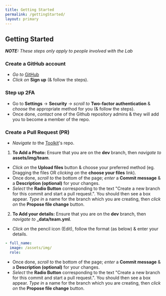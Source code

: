 ```yaml
---
title: Getting Started
permalink: /gettingStarted/
layout: primary
---
```


## Getting Started

***NOTE:** These steps only apply to people involved with the Lab*

### Create a GitHub account

- _Go to_ [GitHub](https://github.com/)
- _Click on_ **Sign up** (& follow the steps).

### Step up 2FA

- Go to **Settings** -> **Security** -> _scroll to_ **Two-factor authentication** & _choose_ the appropriate method for you (& follow the steps).
- Once done, _contact_ one of the Github repository admins & they will add you to become a member of the repo.

### Create a Pull Request (PR)

- _Navigate to_ the [Toolkit](https://github.com/ServiceInnovationLab/serviceinnovationlab.github.io)'s repo.

1. **To Add a Photo:** Ensure that you are on the **dev** branch, then _navigate to_ **assets/img/team**.

- _Click on_ the **Upload files** button & choose your preferred method (eg. Dragging the files OR _clicking on_ the **choose your files** link).
- Once done, _scroll to_ the bottom of the page; _enter_ a **Commit message** & a **Description (optional)** for your changes.
- _Select_ the **Radio Button** corresponding to the text "Create a new branch for this commit and start a pull request.". You should then see a box appear. _Type in_ a name for the branch which you are creating, then _click on_ the **Propose file change** button.

2. **To Add your details:** Ensure that you are on the **dev** branch, then _navigate to_ **_data/team.yml**.

- _Click on_ the pencil icon (Edit), follow the format (as below) & enter your details.

```yaml
- full_name:
  image: /assets/img/
  role:
```

- Once done, _scroll to_ the bottom of the page; _enter_ a **Commit message** & a **Description (optional)** for your changes.
- _Select_ the **Radio Button** corresponding to the text "Create a new branch for this commit and start a pull request.". You should then see a box appear. _Type in_ a name for the branch which you are creating, then _click on_ the **Propose file change** button.
